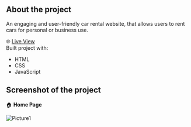 ## __About the project__  
An engaging and user-friendly car rental website, that allows users to rent cars for personal or business use.

🌐 [Live View](https://go-digital-business.vercel.app)   
Built project with:   
 - HTML
 - CSS
 - JavaScript
## Screenshot of the project     
🏠 __Home Page__    

	 
![Picture1](https://github.com/Elijahlekomo/Car-Rental-Website/assets/111081188/8fc852fe-1b81-41af-b65b-c1f1d90d6aff)

